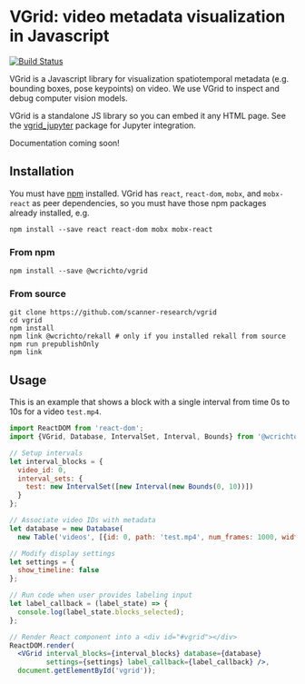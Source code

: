 # VGrid: video metadata visualization in Javascript

[![Build Status](https://travis-ci.org/scanner-research/vgrid.svg?branch=master)](https://travis-ci.org/scanner-research/vgrid)

VGrid is a Javascript library for visualization spatiotemporal metadata (e.g. bounding boxes, pose keypoints) on video. We use VGrid to inspect and debug computer vision models.

VGrid is a standalone JS library so you can embed it any HTML page. See the [vgrid_jupyter](https://github.com/scanner-research/vgrid_jupyter) package for Jupyter integration.

Documentation coming soon!

## Installation

You must have [npm](https://www.npmjs.com/get-npm) installed. VGrid has `react`, `react-dom`, `mobx`, and `mobx-react` as peer dependencies, so you must have those npm packages already installed, e.g.

```
npm install --save react react-dom mobx mobx-react
```

### From npm

```
npm install --save @wcrichto/vgrid
```

### From source

```
git clone https://github.com/scanner-research/vgrid
cd vgrid
npm install
npm link @wcrichto/rekall # only if you installed rekall from source
npm run prepublishOnly
npm link
```

## Usage

This is an example that shows a block with a single interval from time 0s to 10s for a video `test.mp4`.

```jsx
import ReactDOM from 'react-dom';
import {VGrid, Database, IntervalSet, Interval, Bounds} from '@wcrichto/vgrid';

// Setup intervals
let interval_blocks = {
  video_id: 0,
  interval_sets: {
    test: new IntervalSet([new Interval(new Bounds(0, 10))])
  }
};

// Associate video IDs with metadata
let database = new Database(
  new Table('videos', [{id: 0, path: 'test.mp4', num_frames: 1000, width: 640, height: 480, fps: 29.97}]));

// Modify display settings
let settings = {
  show_timeline: false
};

// Run code when user provides labeling input
let label_callback = (label_state) => {
  console.log(label_state.blocks_selected);
};

// Render React component into a <div id="#vgrid"></div>
ReactDOM.render(
  <VGrid interval_blocks={interval_blocks} database={database}
         settings={settings} label_callback={label_callback} />,
  document.getElementById('vgrid'));
```
